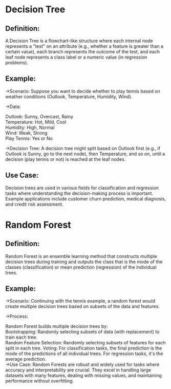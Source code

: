 # Decision Tree
## Definition:
A Decision Tree is a flowchart-like structure where each internal node represents a "test" on an attribute (e.g., whether a feature is greater than a certain value), 
each branch represents the outcome of the test, and each leaf node represents a class label or a numeric value (in regression problems).

## Example:

->Scenario: Suppose you want to decide whether to play tennis based on weather conditions (Outlook, Temperature, Humidity, Wind).

->Data:

Outlook: Sunny, Overcast, Rainy </br>
Temperature: Hot, Mild, Cool </br>
Humidity: High, Normal </br>
Wind: Weak, Strong </br>
Play Tennis: Yes or No </br>

->Decision Tree:
A decision tree might split based on Outlook first (e.g., if Outlook is Sunny, go to the next node), then Temperature, and so on, until a 
decision (play tennis or not) is reached at the leaf nodes.

## Use Case:

Decision trees are used in various fields for classification and regression tasks where understanding the decision-making process is important.
Example applications include customer churn prediction, medical diagnosis, and credit risk assessment.

# Random Forest
## Definition:
Random Forest is an ensemble learning method that constructs multiple decision trees during training and outputs the class that is the mode of the classes (classification) or mean prediction (regression) of the individual trees.

## Example:

->Scenario: Continuing with the tennis example, a random forest would create multiple decision trees based on subsets of the data and features.

->Process:

Random Forest builds multiple decision trees by: </br>
Bootstrapping: Randomly selecting subsets of data (with replacement) to train each tree.</br>
Random Feature Selection: Randomly selecting subsets of features for each split in each tree.
Voting: For classification tasks, the final prediction is the mode of the predictions of all individual trees. For regression tasks, it's the average prediction.</br>
->Use Case:
Random Forests are robust and widely used for tasks where accuracy and interpretability are crucial.
They excel in handling large datasets with many features, dealing with missing values, and maintaining performance without overfitting.
